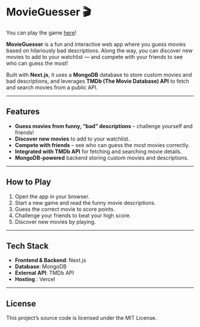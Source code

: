 # MovieGuesser 🎬

You can play the game [here](https://movieguesser-ds.vercel.app)!

**MovieGuesser** is a fun and interactive web app where you guess movies based on hilariously bad descriptions. Along the way, you can discover new movies to add to your watchlist — and compete with your friends to see who can guess the most!

Built with **Next.js**, it uses a **MongoDB** database to store custom movies and bad descriptions, and leverages **TMDb (The Movie Database) API** to fetch and search movies from a public API.

---

## Features

- **Guess movies from funny, “bad” descriptions** – challenge yourself and friends!
- **Discover new movies** to add to your watchlist.
- **Compete with friends** – see who can guess the most movies correctly.
- **Integrated with TMDb API** for fetching and searching movie details.
- **MongoDB-powered** backend storing custom movies and descriptions.

---

## How to Play

1. Open the app in your browser.
2. Start a new game and read the funny movie descriptions.
3. Guess the correct movie to score points.
4. Challenge your friends to beat your high score.
5. Discover new movies by playing.

---

## Tech Stack

- **Frontend & Backend**: Next.js
- **Database**: MongoDB
- **External API**: TMDb API
- **Hosting** : Vercel

---

## License

This project’s source code is licensed under the MIT License.
